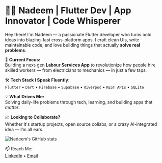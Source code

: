 # 👷‍♂️ Nadeem | Flutter Dev | App Innovator | Code Whisperer

Hey there! I'm Nadeem — a passionate Flutter developer who turns bold ideas into blazing-fast cross-platform apps. I craft clean UIs, write maintainable code, and love building things that actually **solve real problems**.

🚀 **Current Focus:**  
Building a next-gen **Labour Services App** to revolutionize how people hire skilled workers — from electricians to mechanics — in just a few taps.

🛠️ **Tech Stack I Speak Fluently:**  
`Flutter` • `Dart` • `Firebase` • `Supabase` • `Riverpod` • `REST APIs` • `SQLite`

💡 **What Drives Me:**  
Solving daily-life problems through tech, learning,  and building apps that *matter*.

📈 **Looking to Collaborate?**  
Whether it's startup projects, open source collabs, or a crazy AI-integrated idea — I’m all ears.

![Nadeem's GitHub stats](https://github-readme-stats.vercel.app/api?username=Danish9111&show_icons=true&theme=radical)

📫 Reach Me:  
[LinkedIn](https://www.linkedin.com/in/nadeem-danish-709012248/) • [Email](mailto:nadeemdanish.9188.1@gmail.com)





